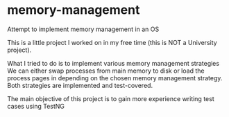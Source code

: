 # memory-management
Attempt to implement memory management in an OS

This is a little project I worked on in my free time (this is NOT a University project). 

What I tried to do is to implement various memory management strategies
We can  either swap processes from main memory to disk or load the process pages in depending on the chosen memory management strategy. Both strategies are implemented and test-covered.

The main objective of this project is to gain more experience writing test cases using TestNG


